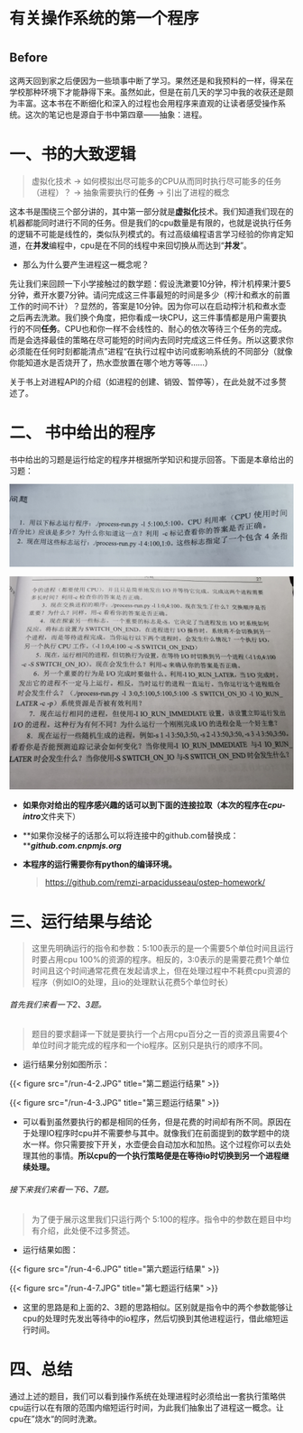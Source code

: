 # 有关操作系统的第一个程序


# 

## Before

​	这两天回到家之后便因为一些琐事中断了学习。果然还是和我预料的一样，得呆在学校那种环境下才能静得下来。虽然如此，但是在前几天的学习中我的收获还是颇为丰富。这本书在不断细化和深入的过程也会用程序来直观的让读者感受操作系统。这次的笔记也是源自于书中第四章——抽象：进程。

# 一、书的大致逻辑

> 虚拟化技术 -> 如何模拟出尽可能多的CPU从而同时执行尽可能多的任务（进程）？ -> 抽象需要执行的**任务** 	-> 引出了进程的概念

​	这本书是围绕三个部分讲的，其中第一部分就是**虚拟化**技术。我们知道我们现在的机器都能同时进行不同的任务。但是我们的cpu数量是有限的，也就是说执行任务的逻辑不可能是线性的，类似队列模式的。有过高级编程语言学习经验的你肯定知道，在**并发**编程中，cpu是在不同的线程中来回切换从而达到“**并发**”。

* 那么为什么要产生进程这一概念呢？

​	先让我们来回顾一下小学接触过的数学题：假设洗漱要10分钟，榨汁机榨果汁要5分钟，煮开水要7分钟。请问完成这三件事最短的时间是多少（榨汁和煮水的前置工作的时间不计）？显然的，答案是10分钟。因为你可以在启动榨汁机和煮水壶之后再去洗漱。我们换个角度，把你看成一块CPU，这三件事情都是用户需要执行的不同**任务**。CPU也和你一样不会线性的、耐心的依次等待三个任务的完成。而是会选择最佳的策略在尽可能短的时间内去同时完成这三件任务。所以这要求你必须能在任何时刻都能清点”进程“在执行过程中访问或影响系统的不同部分（就像你能知道水是否烧开了，热水壶放置在哪个地方等等……）

​	关于书上对进程API的介绍（如进程的创建、销毁、暂停等），在此处就不过多赘述了。

# 二、 书中给出的程序

​	书中给出的习题是运行给定的程序并根据所学知识和提示回答。下面是本章给出的习题：

![Test_Four_1](/Test_Four_1.jpg)



![Test_Four_2](/Test_Four_2.jpg)



* **如果你对给出的程序感兴趣的话可以到下面的连接拉取（本次的程序在*cpu-intro***文件夹下）

* **如果你没梯子的话那么可以将连接中的github.com替换成：*****github.com.cnpmjs.org***

* **本程序的运行需要你有python的编译环境。**

  > https://github.com/remzi-arpacidusseau/ostep-homework/

# 三、运行结果与结论

> 这里先明确运行的指令和参数：5:100表示的是一个需要5个单位时间且运行时要占用cpu 100%的资源的程序。相反的，3:0表示的是需要花费1个单位时间且这个时间通常花费在发起请求上，但在处理过程中不耗费cpu资源的程序（例如IO的处理，且io的处理默认花费5个单位时长）

###### 首先我们来看一下2、3题。

> 题目的要求翻译一下就是要执行一个占用cpu百分之一百的资源且需要4个单位时间才能完成的程序和一个io程序。区别只是执行的顺序不同。

* 运行结果分别如图所示：

{{< figure src="/run-4-2.JPG" title="第二题运行结果" >}}



{{< figure src="/run-4-3.JPG" title="第三题运行结果" >}}

* 可以看到虽然要执行的都是相同的任务，但是花费的时间却有所不同。原因在于处理IO程序时cpu并不需要参与其中。就像我们在前面提到的数学题中的烧水一样。你只需要按下开关，水壶便会自动加水和加热。这个过程你可以去处理其他的事情。**所以cpu的一个执行策略便是在等待io时切换到另一个进程继续处理。**

###### 接下来我们来看一下6、7题。

> 为了便于展示这里我们只运行两个 5:100的程序。指令中的参数在题目中均有介绍，此处便不过多赘述。

* 运行结果如图：

{{< figure src="/run-4-6.JPG" title="第六题运行结果" >}}



{{< figure src="/run-4-7.JPG" title="第七题运行结果" >}}

* 这里的思路是和上面的2、3题的思路相似。区别就是指令中的两个参数能够让cpu的处理时先发出等待中的io程序，然后切换到其他进程运行，借此缩短运行时间。

# 四、总结

通过上述的题目，我们可以看到操作系统在处理进程时必须给出一套执行策略供cpu运行以在有限的范围内缩短运行时间，为此我们抽象出了进程这一概念。让cpu在”烧水“的同时洗漱。


